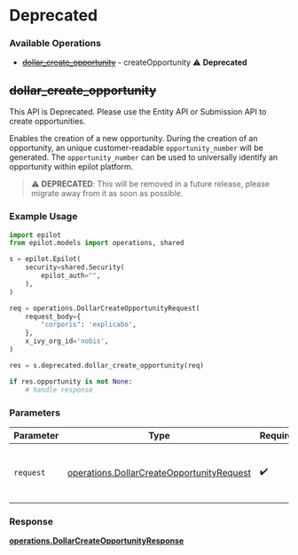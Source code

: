 # Deprecated

### Available Operations

* [~~dollar_create_opportunity~~](#dollar_create_opportunity) - createOpportunity :warning: **Deprecated**

## ~~dollar_create_opportunity~~

This API is Deprecated. Please use the Entity API or Submission API to create opportunities.

Enables the creation of a new opportunity. During the creation of an opportunity, an unique customer-readable `opportunity_number` will be generated.
The `opportunity_number` can be used to universally identify an opportunity within epilot platform.


> :warning: **DEPRECATED**: This will be removed in a future release, please migrate away from it as soon as possible.

### Example Usage

```python
import epilot
from epilot.models import operations, shared

s = epilot.Epilot(
    security=shared.Security(
        epilot_auth="",
    ),
)

req = operations.DollarCreateOpportunityRequest(
    request_body={
        "corporis": 'explicabo',
    },
    x_ivy_org_id='nobis',
)

res = s.deprecated.dollar_create_opportunity(req)

if res.opportunity is not None:
    # handle response
```

### Parameters

| Parameter                                                                                              | Type                                                                                                   | Required                                                                                               | Description                                                                                            |
| ------------------------------------------------------------------------------------------------------ | ------------------------------------------------------------------------------------------------------ | ------------------------------------------------------------------------------------------------------ | ------------------------------------------------------------------------------------------------------ |
| `request`                                                                                              | [operations.DollarCreateOpportunityRequest](../../models/operations/dollarcreateopportunityrequest.md) | :heavy_check_mark:                                                                                     | The request object to use for the request.                                                             |


### Response

**[operations.DollarCreateOpportunityResponse](../../models/operations/dollarcreateopportunityresponse.md)**

